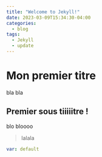 ```yaml
---
title: "Welcome to Jekyll!"
date: 2023-03-09T15:34:30-04:00
categories:
  - blog
tags:
  - Jekyll
  - update
---
```


# Mon premier titre 

bla bla

## Premier sous tiiiiitre !

blo bloooo

> lalala

```yaml
var: default
```


